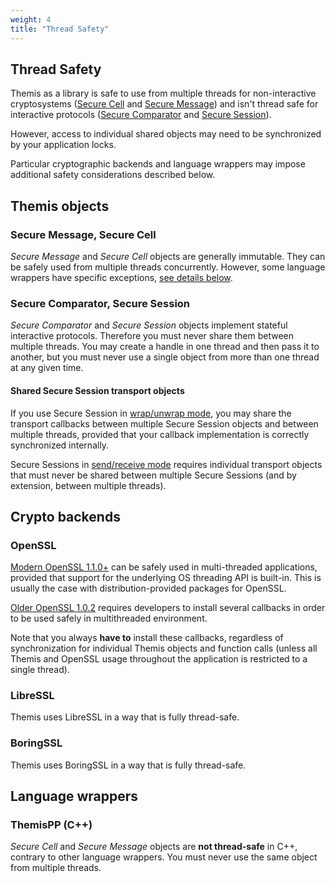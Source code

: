 ```yaml
---
weight: 4
title: "Thread Safety"
---
```


## Thread Safety

Themis as a library is safe to use from multiple threads for non-interactive cryptosystems ([Secure Cell](/docs/themis/crypto-theory/crypto-systems/secure-cell/) and [Secure Message](/docs/themis/crypto-theory/crypto-systems/secure-message/)) and isn't thread safe for interactive protocols ([Secure Comparator](/docs/themis/crypto-theory/crypto-systems/secure-comparator/) and [Secure Session](/docs/themis/crypto-theory/crypto-systems/secure-session/)).

However, access to individual shared objects may need to be synchronized by your application locks.

Particular cryptographic backends and language wrappers may impose additional safety considerations described below.

## Themis objects

### Secure Message, Secure Cell

_Secure Message_ and _Secure Cell_ objects are generally immutable. They can be safely used from multiple threads concurrently. However, some language wrappers have specific exceptions, [see details below](#language-wrappers).

### Secure Comparator, Secure Session

_Secure Comparator_ and _Secure Session_ objects implement stateful interactive protocols.
Therefore you must never share them between multiple threads. You may create a handle in one thread and then pass it to another, but you must never use a single object from more than one thread at any given time.

#### Shared Secure Session transport objects

If you use Secure Session in [wrap/unwrap mode](/docs/themis/crypto-theory/crypto-systems/secure-session/#usage-modes), you may share the transport callbacks between multiple Secure Session objects and between multiple threads, provided that your callback implementation is correctly synchronized internally.

Secure Sessions in [send/receive mode](/docs/themis/crypto-theory/crypto-systems/secure-session/#usage-modes) requires individual transport objects that must never be shared between multiple Secure Sessions (and by extension, between multiple threads).

## Crypto backends

### OpenSSL

[Modern OpenSSL 1.1.0+](https://www.openssl.org/docs/man1.1.0/man3/CRYPTO_THREAD_lock_new.html) can be safely used in multi-threaded applications, provided that support for the underlying OS threading API is built-in. This is usually the case with distribution-provided packages for OpenSSL.

[Older OpenSSL 1.0.2](https://www.openssl.org/docs/man1.0.2/man3/CRYPTO_lock.html) requires developers to install several callbacks in order to be used safely in multithreaded environment. 

Note that you always **have to** install these callbacks, regardless of synchronization for individual Themis objects and function calls (unless all Themis and OpenSSL usage throughout the application is restricted to a single thread).

### LibreSSL

Themis uses LibreSSL in a way that is fully thread-safe.

### BoringSSL

Themis uses BoringSSL in a way that is fully thread-safe.

## Language wrappers

### ThemisPP (C++)

_Secure Cell_ and _Secure Message_ objects are **not thread-safe** in C++, contrary to other language wrappers. You must never use the same object from multiple threads.